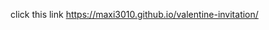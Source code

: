 click this link [https://maxi3010.github.io/valentine-invitation/
](https://github.com/Maxi3010/valentine-invitation)
